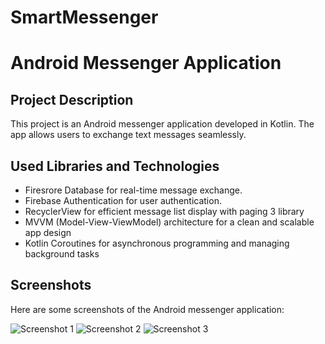 # SmartMessenger

# Android Messenger Application

## Project Description

This project is an Android messenger application developed in Kotlin. The app allows users to exchange text messages seamlessly.


## Used Libraries and Technologies

- Firesrore Database for real-time message exchange.
- Firebase Authentication for user authentication.
- RecyclerView for efficient message list display with paging 3 library
- MVVM (Model-View-ViewModel) architecture for a clean and scalable app design 
- Kotlin Coroutines for asynchronous programming and managing background tasks

## Screenshots

Here are some screenshots of the Android messenger application:

![Screenshot 1](screenshots/screenshot1.png)
![Screenshot 2](screenshots/screenshot2.png)
![Screenshot 3](screenshots/screenshot3.png) 
